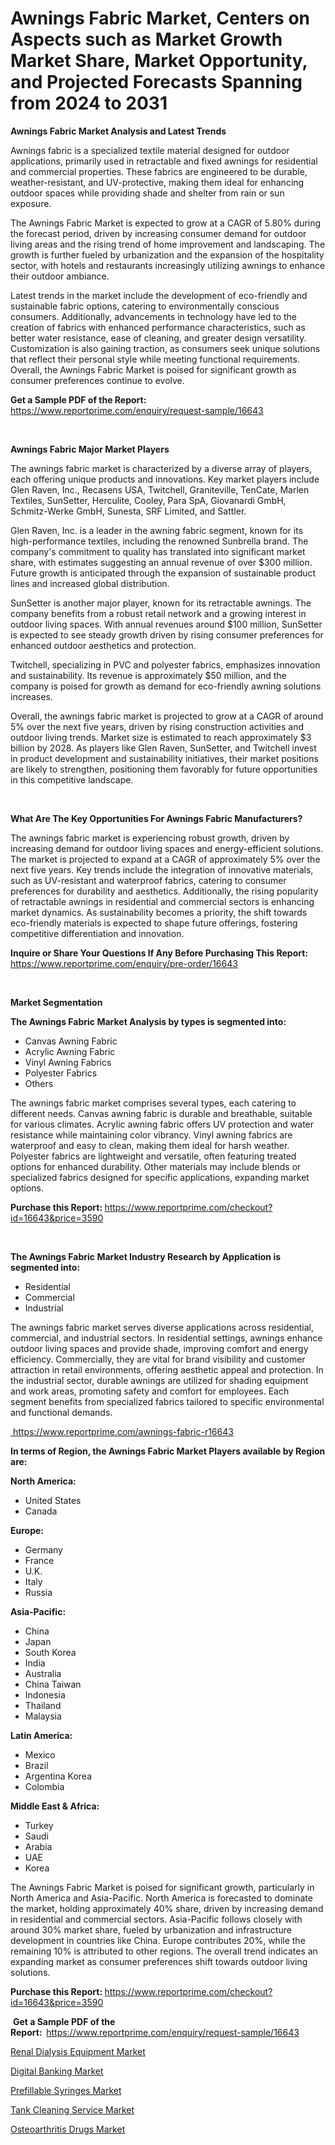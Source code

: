 <p><h1>Awnings Fabric Market, Centers on Aspects such as Market Growth Market Share, Market Opportunity, and Projected Forecasts Spanning from 2024 to 2031</h1></p><p><strong>Awnings Fabric Market Analysis and Latest Trends</strong></p>
<p><p>Awnings fabric is a specialized textile material designed for outdoor applications, primarily used in retractable and fixed awnings for residential and commercial properties. These fabrics are engineered to be durable, weather-resistant, and UV-protective, making them ideal for enhancing outdoor spaces while providing shade and shelter from rain or sun exposure.</p><p>The Awnings Fabric Market is expected to grow at a CAGR of 5.80% during the forecast period, driven by increasing consumer demand for outdoor living areas and the rising trend of home improvement and landscaping. The growth is further fueled by urbanization and the expansion of the hospitality sector, with hotels and restaurants increasingly utilizing awnings to enhance their outdoor ambiance.</p><p>Latest trends in the market include the development of eco-friendly and sustainable fabric options, catering to environmentally conscious consumers. Additionally, advancements in technology have led to the creation of fabrics with enhanced performance characteristics, such as better water resistance, ease of cleaning, and greater design versatility. Customization is also gaining traction, as consumers seek unique solutions that reflect their personal style while meeting functional requirements. Overall, the Awnings Fabric Market is poised for significant growth as consumer preferences continue to evolve.</p></p>
<p><strong>Get a Sample PDF of the Report:&nbsp;</strong> <a href="https://www.reportprime.com/enquiry/request-sample/16643?utm_campaign=1838&utm_medium=2&utm_source=Github&utm_content=ia&utm_term=23112024&utm_id=awnings-fabric">https://www.reportprime.com/enquiry/request-sample/16643</a></p>
<p>&nbsp;</p>
<p><strong>Awnings Fabric Major Market Players</strong></p>
<p><p>The awnings fabric market is characterized by a diverse array of players, each offering unique products and innovations. Key market players include Glen Raven, Inc., Recasens USA, Twitchell, Graniteville, TenCate, Marlen Textiles, SunSetter, Herculite, Cooley, Para SpA, Giovanardi GmbH, Schmitz-Werke GmbH, Sunesta, SRF Limited, and Sattler.</p><p>Glen Raven, Inc. is a leader in the awning fabric segment, known for its high-performance textiles, including the renowned Sunbrella brand. The company's commitment to quality has translated into significant market share, with estimates suggesting an annual revenue of over $300 million. Future growth is anticipated through the expansion of sustainable product lines and increased global distribution.</p><p>SunSetter is another major player, known for its retractable awnings. The company benefits from a robust retail network and a growing interest in outdoor living spaces. With annual revenues around $100 million, SunSetter is expected to see steady growth driven by rising consumer preferences for enhanced outdoor aesthetics and protection.</p><p>Twitchell, specializing in PVC and polyester fabrics, emphasizes innovation and sustainability. Its revenue is approximately $50 million, and the company is poised for growth as demand for eco-friendly awning solutions increases.</p><p>Overall, the awnings fabric market is projected to grow at a CAGR of around 5% over the next five years, driven by rising construction activities and outdoor living trends. Market size is estimated to reach approximately $3 billion by 2028. As players like Glen Raven, SunSetter, and Twitchell invest in product development and sustainability initiatives, their market positions are likely to strengthen, positioning them favorably for future opportunities in this competitive landscape.</p></p>
<p>&nbsp;</p>
<p><strong>What Are The Key Opportunities For Awnings Fabric Manufacturers?</strong></p>
<p><p>The awnings fabric market is experiencing robust growth, driven by increasing demand for outdoor living spaces and energy-efficient solutions. The market is projected to expand at a CAGR of approximately 5% over the next five years. Key trends include the integration of innovative materials, such as UV-resistant and waterproof fabrics, catering to consumer preferences for durability and aesthetics. Additionally, the rising popularity of retractable awnings in residential and commercial sectors is enhancing market dynamics. As sustainability becomes a priority, the shift towards eco-friendly materials is expected to shape future offerings, fostering competitive differentiation and innovation.</p></p>
<p><strong>Inquire or Share Your Questions If Any Before Purchasing This Report:</strong> <a href="https://www.reportprime.com/enquiry/pre-order/16643?utm_campaign=1838&utm_medium=2&utm_source=Github&utm_content=ia&utm_term=23112024&utm_id=awnings-fabric">https://www.reportprime.com/enquiry/pre-order/16643</a></p>
<p>&nbsp;</p>
<p><strong>Market Segmentation</strong></p>
<p><strong>The Awnings Fabric Market Analysis by types is segmented into:</strong></p>
<p><ul><li>Canvas Awning Fabric</li><li>Acrylic Awning Fabric</li><li>Vinyl Awning Fabrics</li><li>Polyester Fabrics</li><li>Others</li></ul></p>
<p><p>The awnings fabric market comprises several types, each catering to different needs. Canvas awning fabric is durable and breathable, suitable for various climates. Acrylic awning fabric offers UV protection and water resistance while maintaining color vibrancy. Vinyl awning fabrics are waterproof and easy to clean, making them ideal for harsh weather. Polyester fabrics are lightweight and versatile, often featuring treated options for enhanced durability. Other materials may include blends or specialized fabrics designed for specific applications, expanding market options.</p></p>
<p><strong>Purchase this Report:&nbsp;</strong><a href="https://www.reportprime.com/checkout?id=16643&price=3590&utm_campaign=1838&utm_medium=2&utm_source=Github&utm_content=ia&utm_term=23112024&utm_id=awnings-fabric">https://www.reportprime.com/checkout?id=16643&price=3590</a></p>
<p>&nbsp;</p>
<p><strong>The Awnings Fabric Market Industry Research by Application is segmented into:</strong></p>
<p><ul><li>Residential</li><li>Commercial</li><li>Industrial</li></ul></p>
<p><p>The awnings fabric market serves diverse applications across residential, commercial, and industrial sectors. In residential settings, awnings enhance outdoor living spaces and provide shade, improving comfort and energy efficiency. Commercially, they are vital for brand visibility and customer attraction in retail environments, offering aesthetic appeal and protection. In the industrial sector, durable awnings are utilized for shading equipment and work areas, promoting safety and comfort for employees. Each segment benefits from specialized fabrics tailored to specific environmental and functional demands.</p></p>
<p><a href="https://www.reportprime.com/awnings-fabric-r16643?utm_campaign=1838&utm_medium=2&utm_source=Github&utm_content=ia&utm_term=23112024&utm_id=awnings-fabric">&nbsp;https://www.reportprime.com/awnings-fabric-r16643</a></p>
<p><strong>In terms of Region, the Awnings Fabric Market Players available by Region are:</strong></p>
<p>
    <p> <strong> North America: </strong>
        <ul>
            <li>United States</li>
            <li>Canada</li>
        </ul>
        </p> 
    <p> <strong> Europe: </strong>
        <ul>
            <li>Germany</li>
            <li>France</li>
            <li>U.K.</li>
            <li>Italy</li>
            <li>Russia</li>
        </ul>
        </p> 
    <p> <strong> Asia-Pacific: </strong>
        <ul>
            <li>China</li>
            <li>Japan</li>
            <li>South Korea</li>
            <li>India</li>
            <li>Australia</li>
            <li>China Taiwan</li>
            <li>Indonesia</li>
            <li>Thailand</li>
            <li>Malaysia</li>
        </ul>
        </p> 
    <p> <strong> Latin America: </strong>
        <ul>
            <li>Mexico</li>
            <li>Brazil</li>
            <li>Argentina Korea</li>
            <li>Colombia</li>
        </ul>
        </p> 
    <p> <strong> Middle East & Africa: </strong>
        <ul>
            <li>Turkey</li>
            <li>Saudi</li>
            <li>Arabia</li>
            <li>UAE</li>
            <li>Korea</li>
        </ul>
    </p>
    </p>
<p><p>The Awnings Fabric Market is poised for significant growth, particularly in North America and Asia-Pacific. North America is forecasted to dominate the market, holding approximately 40% share, driven by increasing demand in residential and commercial sectors. Asia-Pacific follows closely with around 30% market share, fueled by urbanization and infrastructure development in countries like China. Europe contributes 20%, while the remaining 10% is attributed to other regions. The overall trend indicates an expanding market as consumer preferences shift towards outdoor living solutions.</p></p>
<p><strong>Purchase this Report: </strong><a href="https://www.reportprime.com/checkout?id=16643&price=3590&utm_campaign=1838&utm_medium=2&utm_source=Github&utm_content=ia&utm_term=23112024&utm_id=awnings-fabric">https://www.reportprime.com/checkout?id=16643&price=3590</a></p>
<p>&nbsp;<strong>Get a Sample PDF of the Report:&nbsp;&nbsp;</strong><a href="https://www.reportprime.com/enquiry/request-sample/16643?utm_campaign=1838&utm_medium=2&utm_source=Github&utm_content=ia&utm_term=23112024&utm_id=awnings-fabric">https://www.reportprime.com/enquiry/request-sample/16643</a></p>
<p><strong></strong></p>
<p><p><a href="https://www.linkedin.com/pulse/regional-global-renal-dialysis-equipment-market-analysis-projected-x7xve?utm_campaign=1838&utm_medium=2&utm_source=Github&utm_content=ia&utm_term=23112024&utm_id=awnings-fabric">Renal Dialysis Equipment Market</a></p><p><a href="https://issuu.com/reportprime-2/docs/digital-banking-market-size-2030.pp_cbd289e903457d?utm_campaign=1838&utm_medium=2&utm_source=Github&utm_content=ia&utm_term=23112024&utm_id=awnings-fabric">Digital Banking Market</a></p><p><a href="https://www.linkedin.com/pulse/prefillable-syringes-market-research-2024-2031-growth-opportunities-9li2e?utm_campaign=1838&utm_medium=2&utm_source=Github&utm_content=ia&utm_term=23112024&utm_id=awnings-fabric">Prefillable Syringes Market</a></p><p><a href="https://issuu.com/reportprime-2/docs/tank-cleaning-service-market-size-2_548737687e182b?utm_campaign=1838&utm_medium=2&utm_source=Github&utm_content=ia&utm_term=23112024&utm_id=awnings-fabric">Tank Cleaning Service Market</a></p><p><a href="https://www.linkedin.com/pulse/study-onthe-value-market-segmentation-share-analysis-osteoarthritis-48s9f?utm_campaign=1838&utm_medium=2&utm_source=Github&utm_content=ia&utm_term=23112024&utm_id=awnings-fabric">Osteoarthritis Drugs Market</a></p></p>